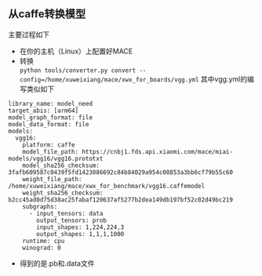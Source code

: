 ## 从caffe转换模型
主要过程如下<br>
- 在你的主机（Linux）上配置好MACE
- 转换<br>
`python tools/converter.py convert --config=/home/xuweixiang/mace/xwx_for_boards/vgg.yml`
其中vgg.yml的编写类似如下
```
library_name: model_need
target_abis: [arm64]
model_graph_format: file
model_data_format: file
models:
  vgg16:
    platform: caffe
    model_file_path: https://cnbj1.fds.api.xiaomi.com/mace/miai-models/vgg16/vgg16.prototxt
    model_sha256_checksum: 3fafb609587c0439f5fd1423086692c84b84029a954c08853a3bb6cf79b55c60
    weight_file_path: /home/xuweixiang/mace/xwx_for_benchmark/vgg16.caffemodel
    weight_sha256_checksum: b2cc45ad0d75d38ac25fabaf120637af5277b2dea149db197bf52c02d49bc219
    subgraphs:
      - input_tensors: data
        output_tensors: prob
        input_shapes: 1,224,224,3
        output_shapes: 1,1,1,1000
    runtime: cpu
    winograd: 0
```
- 得到的是.pb和.data文件
